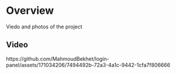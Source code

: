 <h1>Overview</h1>
<P>Viedo and photos of the project</P>

<h2>Video</h2>
https://github.com/MahmoudBekhet/login-panel/assets/171034206/7494492b-72a3-4a1c-9442-1cfa7f806666

